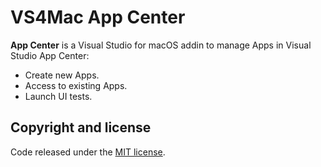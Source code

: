 # VS4Mac App Center

**App Center** is a Visual Studio for macOS addin to manage Apps in Visual Studio App Center:
- Create new Apps.
- Access to existing Apps.
- Launch UI tests.

## Copyright and license

Code released under the [MIT license](https://opensource.org/licenses/MIT).